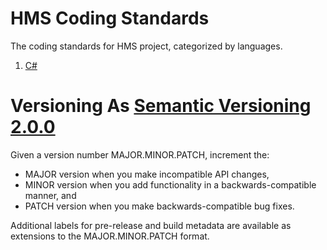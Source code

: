 # HMS Coding Standards
The coding standards for HMS project, categorized by languages.

1. [C#](https://github.com/CloudHMS/HMS.CodingStandard/tree/efa3bbd5ad85b89a74f0e24274c5bd67bb94ec49/C%23)

# Versioning As [Semantic Versioning 2.0.0](https://semver.org/)

Given a version number MAJOR.MINOR.PATCH, increment the:
- MAJOR version when you make incompatible API changes,
- MINOR version when you add functionality in a backwards-compatible manner, and
- PATCH version when you make backwards-compatible bug fixes.

Additional labels for pre-release and build metadata are available as extensions to the MAJOR.MINOR.PATCH format.